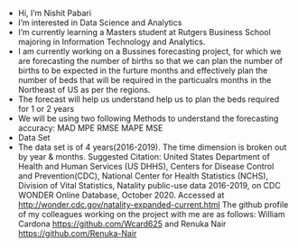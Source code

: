 - Hi, I’m Nishit Pabari
- I’m interested in Data Science and Analytics
- I’m currently learning a Masters student at Rutgers Business School majoring in Information Technology and Analytics. 
- I am currently working on a Bussines forecasting project, for which we are forecasting the number of births so that we can plan the number of births to be expected in the furture months and effectively plan the number of beds that will be required in the particualrs months in the Northeast of US as per the regions.
- The forecast will help us understand help us to plan the beds required for 1 or 2 years 
- We will be using two following Methods to understand the forecasting accuracy: MAD MPE RMSE MAPE MSE
- Data Set
- The data set is of 4 years(2016-2019). The time dimension is broken out by year & months. 
Suggested Citation: United States Department of Health and Human Services (US DHHS), Centers for Disease Control and Prevention(CDC),
National Center for Health Statistics (NCHS), Division of Vital Statistics, Natality public-use data 2016-2019, on CDC
WONDER Online Database, October 2020. Accessed at http://wonder.cdc.gov/natality-expanded-current.html
The github profile of my colleagues working on the project with me are as follows: William Cardona https://github.com/Wcard625 and Renuka Nair https://github.com/Renuka-Nair 

